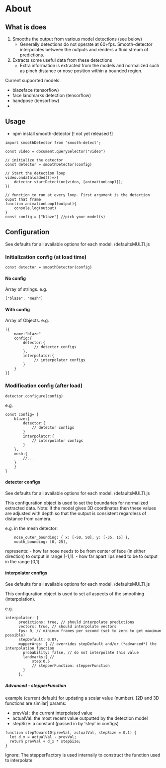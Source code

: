 # About

## What is does

1.  Smooths the output from various model detections (see below)
    - Generally detections do not operate at 60+fps. Smooth-detector interpolates between the outputs and renders a fluid stream of predictions.
2.  Extracts some useful data from these detections
    - Extra information is extracted from the models and normalized such as pinch distance or nose position within a bounded region.

Current supported models:

- blazeface (tensorflow)
- face landmarks detection (tensorflow)
- handpose (tensorflow)
-

## Usage

- npm install smooth-detector [! not yet released !]

```
import smoothDetector from 'smooth-detect';

const video = document.querySelector("video")

// initialize the detector
const detector = smoothDetector(config)

// Start the detection loop
video.ondataloaded(()=>{
    detector.startDetection(video, [animationLoop1]);
})

// function to run at every loop. First argument is the detection ouput that frame
function animationLoop1(output){
    console.log(output)
}
const config = ["blaze"] //pick your model(s)
```

## Configuration

See defaults for all available options for each model. /defaultsMULTI.js

### Initialization config (at load time)

```
const detector = smoothDetector(config)
```

#### No config

Array of strings. e.g.

```
["blaze", "mesh"]
```

#### With config

Array of Objects. e.g.

```
[{
    name:"blaze"
    config:{
        detector:{
             // detector configs
        },
        interpolator:{
             // interpolator configs
        }
    }
}]
```

### Modification config (after load)

```
detector.configure(config)
```

e.g.

```
const config= {
    blaze:{
        detector:{
            // detector configs
        }
        interpolator:{
            // interpolator configs
        }
    },
    mesh:{
        //...
    }
    }
}
```

#### detector configs

See defaults for all available options for each model. /defaultsMULTI.js

This configuration object is used to set the boundaries for normalized extracted data.
Note: if the model gives 3D coordinates then these values are adjusted with depth so that the output is consistent regardless of distance from camera.

e.g. in the mesh detector:

```
    nose_outer_bounding: { x: [-50, 50], y: [-35, 15] },
    mouth_bounding: [0, 25],
```

represents: - how far nose needs to be from center of face (in either direction) to output in range [-1,1]. - how far apart lips need to be to output in the range [0,1].

#### interpolator configs

See defaults for all available options for each model. /defaultsMULTI.js

This configuration object is used to set all aspects of the smoothing (interpolation).

e.g.

```
interpolator: {
      predictions: true, // should interpolate predictions
      vectors: true, // should interpolate vectors
      fps: 0, // minimum frames per second (set to zero to get maximum possible)
      stepDefault: 0.07,
      mapperArgs: { // overrides stepDefault and/or (*advanced*) the interpolation function
        probability: false, // do not interpolate this value
        landmarks:{ //
            step:0.5
            // stepperFunction: stepperFunction
        }
      },
```

##### Advanced - stepperFunction

example (current default) for updating a scalar value (number). [2D and 3D functions are similar]
params:

- prevVal : the current interpolated value
- actualVal: the most recent value outputted by the detection model
- stepSize: a constant (passed in by 'step' in configs)

```
function stepToward1D(prevVal, actualVal, stepSize = 0.1) {
  let d_x = actualVal - prevVal;
  return prevVal + d_x * stepSize;
}
```

Ignore: The stepperFactory is used internally to construct the function used to interpolate
